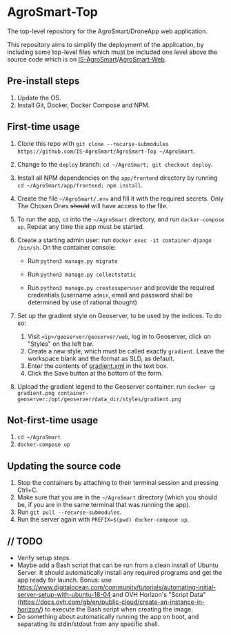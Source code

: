 # AgroSmart-Top
The top-level repository for the AgroSmart/DroneApp web application.

This repository aims to simplify the deployment of the application, by including some top-level files which must be included one level above the source code which is on [IS-AgroSmart](https://github.com/IS-AgroSmart)/[AgroSmart-Web](https://github.com/IS-AgroSmart/AgroSmart-Web).

## Pre-install steps
1. Update the OS.
2. Install Git, Docker, Docker Compose and NPM.

## First-time usage

1. Clone this repo with `git clone --recurse-submodules https://github.com/IS-AgroSmart/AgroSmart-Top ~/AgroSmart`.
2. Change to the `deploy` branch: `cd ~/AgroSmart; git checkout deploy`.
3. Install all NPM dependencies on the `app/frontend` directory by running `cd ~/AgroSmart/app/frontend; npm install`.
4. Create the file `~/AgroSmart/.env` and fill it with the required secrets. Only The Chosen Ones ~~should~~ will have access to the file.
5. To run the app, `cd` into the `~/AgroSmart` directory, and run `docker-compose up`. Repeat any time the app must be started.
6. Create a starting admin user: run `docker exec -it container-django /bin/sh`. On the container console:

   * Run  `python3 manage.py migrate`

   * Run  `python3 manage.py collectstatic`

   * Run `python3 manage.py createsuperuser` and provide the required credentials (username `admin`, email and password shall be determined by use of rational thought)

5. Set up the gradient style on Geoserver, to be used by the indices. To do so:

   1. Visit `<ip>/geoserver/geoserver/web`, log in to Geoserver, click on "Styles" on the left bar.
   2. Create a new style, which must be called exactly `gradient`. Leave the workspace blank and the format as SLD, as default.
   3. Enter the contents of [gradient.xml](gradient.xml) in the text box.
   4. Click the Save button at the bottom of the form.
6. Upload the gradient legend to the Geoserver container: run `docker cp gradient.png container-geoserver:/opt/geoserver/data_dir/styles/gradient.png`

## Not-first-time usage

1. `cd ~/AgroSmart`
2. `docker-compose up`

## Updating the source code

1. Stop the containers by attaching to their terminal session and pressing Ctrl+C.
2. Make sure that you are in the `~/AgroSmart` directory (which you should be, if you are in the same terminal that was running the app).
3. Run `git pull --recurse-submodules`.
4. Run the server again with `PREFIX=$(pwd) docker-compose up`.

## // TODO

* Verify setup steps.
* Maybe add a Bash script that can be run from a clean install of Ubuntu Server. It should automatically install any required programs and get the app ready for launch. Bonus: use https://www.digitalocean.com/community/tutorials/automating-initial-server-setup-with-ubuntu-18-04 and OVH Horizon's "Script Data" (https://docs.ovh.com/gb/en/public-cloud/create-an-instance-in-horizon/) to execute the Bash script when creating the image.
* Do something about automatically running the app on boot, and separating its stdin/stdout from any specific shell.

